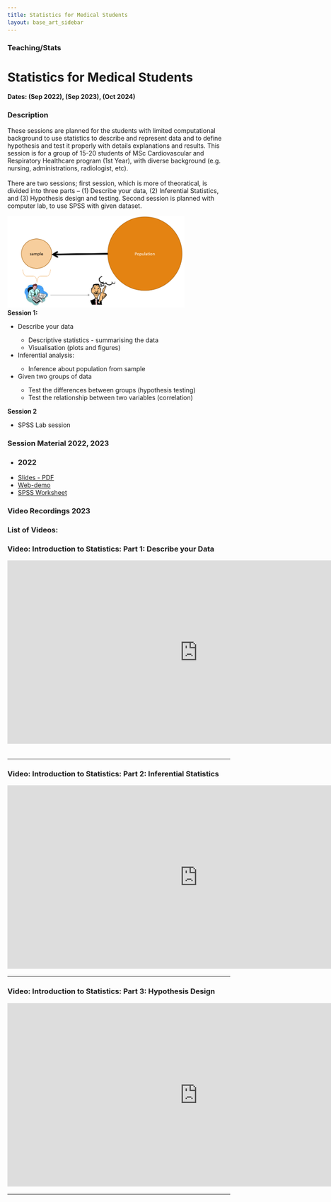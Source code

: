 ```yaml
---
title: Statistics for Medical Students
layout: base_art_sidebar
---
```


### Teaching/Stats

# Statistics for Medical Students
**Dates: (Sep 2022), (Sep 2023), (Oct 2024)**


<div class="panel panel-collapsable is-expanded">
    <div class="panel-heading">
        <h3>Description</h3>
            <span class="panel-collapsable-trigger"></span>
        </div>
    <div class="panel-content" style="display: block;">
        <p>
        These sessions are planned for the students with limited computational background to use statistics to describe and represent data and to define hypothesis and test it properly with details explanations and results. This session is for a group of 15-20 students of MSc Cardiovascular and Respiratory Healthcare program (1st Year), with diverse background (e.g. nursing, administrations, radiologist, etc). 
        <br><br>
        There are two sessions; first session, which is more of theoratical,  is divided into three parts – (1) Describe your data, (2) Inferential Statistics, and (3) Hypothesis design and testing. Second session is planned with computer lab, to use SPSS with given dataset.
        <div class="side-img-right"> <a href="./Introduction_to_Statistics.pdf" target="_blank"><img src="cover.png" alt="slides" width="400"> </a></div>
        <b>Session 1:</b>
        <ul>
        <li> Describe your data </li>
        <ul>
        <li>Descriptive statistics - summarising the data </li>
        <li>Visualisation (plots and figures)</li>
        </ul>
        <li>Inferential analysis:</li>
        <ul>
        <li>Inference about population from sample </li>
        </ul>
        <li>Given two groups of data </li>
        <ul>
        <li>Test the differences between groups (hypothesis testing) </li>
        <li>Test the relationship between two variables (correlation) </li>
        </ul>
        </ul>
        <b> Session 2 </b>
        <ul><li> SPSS Lab session </li></ul>
        </p>
        <!-- <ul>
            <li><a href="" target="_blank">Syllabus</a></li>
            <li><a href="">DOWNLOAD All Course Materials</a></li>
        </ul> -->
        </div>
    </div>

<div class="panel panel-collapsable ">
    <div class="panel-heading">
        <h3>Session Material 2022, 2023</h3>
        <span class="panel-collapsable-trigger"></span>
        </div>
    <div class="panel-content">
        <div class="heading" style="margin-top: 0">
        <!-- <h3>2023</h3> -->
        </div>
        <ul class='list-inline'>
        <li><h3>2022</h3></li>
        <li><a href="files/Introduction_to_Statistics.pdf" target="_blank"><aa class="btn btn-small btn-highlight">Slides - PDF</aa></a></li>
        <li><a href="https://nikeshbajaj.github.io/teaching/stats_demo" target="_blank"><aa class="btn btn-small btn-highlight">Web-demo</aa></a></li>
        <li><a href="https://nikeshbajaj.github.io/teaching/spss_session/WorkSheet_SPSS_Session.pdf" target="_blank"><aa class="btn btn-small btn-highlight">SPSS Worksheet</aa></a></li>
        </ul>
        </div>
    </div>

<div class="panel panel-collapsable ">
    <div class="panel-heading">
        <h3>Video Recordings 2023</h3>
        <span class="panel-collapsable-trigger"></span>
        </div>
    <div class="panel-content">
        <div class="heading" style="margin-top: 0">
        <h3>List of Videos: </h3>
        </div>
        <h3>Video: Introduction to Statistics: Part 1: Describe your Data</h3>
        <div class="video-container">
        <iframe width="860" height="415" src="https://www.youtube.com/embed/nuAAVOg93iE?si=7_XlBOQ6X18h46pm" title="YouTube video player" frameborder="0" allow="accelerometer; autoplay; clipboard-write; encrypted-media; gyroscope; picture-in-picture; web-share" referrerpolicy="strict-origin-when-cross-origin" allowfullscreen></iframe>
        </div>
        <br>
        <hr>
        <h3>Video: Introduction to Statistics: Part 2: Inferential Statistics</h3>
        <div class="video-container">
        <iframe width="860" height="415" src="https://www.youtube.com/embed/JouUe72Uwtg?si=YvSbUmv7u2oL2prv" title="YouTube video player" frameborder="0" allow="accelerometer; autoplay; clipboard-write; encrypted-media; gyroscope; picture-in-picture; web-share" referrerpolicy="strict-origin-when-cross-origin" allowfullscreen></iframe>
        </div>
        <hr>
        <h3>Video: Introduction to Statistics: Part 3: Hypothesis Design</h3>
        <div class="video-container">
        <iframe width="860" height="415" src="https://www.youtube.com/embed/LH7vSBP8dYc?si=Klkr4jbDQRPHGbLz" title="YouTube video player" frameborder="0" allow="accelerometer; autoplay; clipboard-write; encrypted-media; gyroscope; picture-in-picture; web-share" referrerpolicy="strict-origin-when-cross-origin" allowfullscreen></iframe>
        </div>
        <hr>
        </div>
    </div>


<!-- 
<div class="panel panel-collapsable ">
    <div class="panel-heading">
        <h3>Video Recordings 2023</h3>
        <span class="panel-collapsable-trigger"></span>
        </div>
    <div class="panel-content">
        <div class="heading" style="margin-top: 0">
        <h3>List of Videos: </h3>
        </div>
        <div class="panel panel-collapsable ">
            <div class="panel-heading">
                <h3>Video: Introduction to Statistics: Part 1: Describe your Data</h3>
                <span class="panel-collapsable-trigger"></span>
            </div>
            <div class="panel-content">
                <div class="heading" style="margin-top: 0">
                </div>
                <iframe width="860" height="415" src="https://www.youtube.com/embed/nuAAVOg93iE?si=7_XlBOQ6X18h46pm" title="YouTube video player" frameborder="0" allow="accelerometer; autoplay; clipboard-write; encrypted-media; gyroscope; picture-in-picture; web-share" referrerpolicy="strict-origin-when-cross-origin" allowfullscreen></iframe>
            </div>
        </div>
        <hr>
        <div class="panel panel-collapsable ">
            <div class="panel-heading">
                <h3>Video: Introduction to Statistics: Part 2: Inferential Statistics</h3>
                <span class="panel-collapsable-trigger"></span>
            </div>
            <div class="panel-content">
                <div class="heading" style="margin-top: 0">
                </div>
                <iframe width="860" height="415" src="https://www.youtube.com/embed/JouUe72Uwtg?si=YvSbUmv7u2oL2prv" title="YouTube video player" frameborder="0" allow="accelerometer; autoplay; clipboard-write; encrypted-media; gyroscope; picture-in-picture; web-share" referrerpolicy="strict-origin-when-cross-origin" allowfullscreen></iframe>
            </div>
        </div>
        <hr>
                <div class="panel panel-collapsable ">
            <div class="panel-heading">
                <h3>Video: Introduction to Statistics: Part 3: Hypothesis Design</h3>
                <span class="panel-collapsable-trigger"></span>
            </div>
            <div class="panel-content">
                <div class="heading" style="margin-top: 0">
                </div>
                <h3>Introduction to Statistics: Part 3: Hypothesis Design & Testing</h3>
                <iframe width="860" height="415" src="https://www.youtube.com/embed/nuAAVOg93iE?si=7_XlBOQ6X18h46pm" title="YouTube video player" frameborder="0" allow="accelerometer; autoplay; clipboard-write; encrypted-media; gyroscope; picture-in-picture; web-share" referrerpolicy="strict-origin-when-cross-origin" allowfullscreen></iframe>
            </div>
        </div>      
        <hr>
        </div>
    </div> -->

<div class="row">
<div class='col-50'>
</div>
<div class='col-50'>
</div>
</div>

